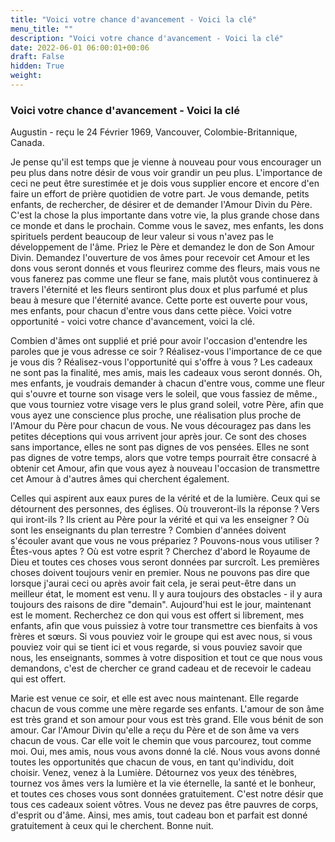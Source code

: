 ```yaml
---
title: "Voici votre chance d'avancement - Voici la clé"
menu_title: ""
description: "Voici votre chance d'avancement - Voici la clé"
date: 2022-06-01 06:00:01+00:06
draft: False
hidden: True
weight:
---
```

### Voici votre chance d'avancement - Voici la clé

Augustin - reçu le 24 Février 1969, Vancouver, Colombie-Britannique, Canada.

Je pense qu'il est temps que je vienne à nouveau pour vous encourager un peu plus dans notre désir de vous voir grandir un peu plus. L'importance de ceci ne peut être surestimée et je dois vous supplier encore et encore d'en faire un effort de prière quotidien de votre part. Je vous demande, petits enfants, de rechercher, de désirer et de demander l'Amour Divin du Père. C'est la chose la plus importante dans votre vie, la plus grande chose dans ce monde et dans le prochain. Comme vous le savez, mes enfants, les dons spirituels perdent beaucoup de leur valeur si vous n'avez pas le développement de l'âme. Priez le Père et demandez le don de Son Amour Divin. Demandez l'ouverture de vos âmes pour recevoir cet Amour et les dons vous seront donnés et vous fleurirez comme des fleurs, mais vous ne vous fanerez pas comme une fleur se fane, mais plutôt vous continuerez à travers l'éternité et les fleurs sentiront plus doux et plus parfumé et plus beau à mesure que l'éternité avance. Cette porte est ouverte pour vous, mes enfants, pour chacun d'entre vous dans cette pièce. Voici votre opportunité - voici votre chance d'avancement, voici la clé.

Combien d'âmes ont supplié et prié pour avoir l'occasion d'entendre les paroles que je vous adresse ce soir ? Réalisez-vous l'importance de ce que je vous dis ? Réalisez-vous l'opportunité qui s'offre à vous ? Les cadeaux ne sont pas la finalité, mes amis, mais les cadeaux vous seront donnés. Oh, mes enfants, je voudrais demander à chacun d'entre vous, comme une fleur qui s'ouvre et tourne son visage vers le soleil, que vous fassiez de même., que vous tourniez votre visage vers le plus grand soleil, votre Père, afin que vous ayez une conscience plus proche, une réalisation plus proche de l'Amour du Père pour chacun de vous. Ne vous découragez pas dans les petites déceptions qui vous arrivent jour après jour. Ce sont des choses sans importance, elles ne sont pas dignes de vos pensées. Elles ne sont pas dignes de votre temps, alors que votre temps pourrait être consacré à obtenir cet Amour, afin que vous ayez à nouveau l'occasion de transmettre cet Amour à d'autres âmes qui cherchent également. 

Celles qui aspirent aux eaux pures de la vérité et de la lumière. Ceux qui se détournent des personnes, des églises. Où trouveront-ils la réponse ? Vers qui iront-ils ? Ils crient au Père pour la vérité et qui va les enseigner ? Où sont les enseignants du plan terrestre ? Combien d'années doivent s'écouler avant que vous ne vous prépariez ? Pouvons-nous vous utiliser ? Êtes-vous aptes ? Où est votre esprit ? Cherchez d'abord le Royaume de Dieu et toutes ces choses vous seront données par surcroît. Les premières choses doivent toujours venir en premier. Nous ne pouvons pas dire que lorsque j'aurai ceci ou après avoir fait cela, je serai peut-être dans un meilleur état, le moment est venu. Il y aura toujours des obstacles - il y aura toujours des raisons de dire "demain". Aujourd'hui est le jour, maintenant est le moment. Recherchez ce don qui vous est offert si librement, mes enfants, afin que vous puissiez à votre tour transmettre ces bienfaits à vos frères et sœurs. Si vous pouviez voir le groupe qui est avec nous, si vous pouviez voir qui se tient ici et vous regarde, si vous pouviez savoir que nous, les enseignants, sommes à votre disposition et tout ce que nous vous demandons, c'est de chercher ce grand cadeau et de recevoir le cadeau qui est offert.

Marie est venue ce soir, et elle est avec nous maintenant. Elle regarde chacun de vous comme une mère regarde ses enfants. L'amour de son âme est très grand et son amour pour vous est très grand. Elle vous bénit de son amour. Car l'Amour Divin qu'elle a reçu du Père et de son âme va vers chacun de vous. Car elle voit le chemin que vous parcourez, tout comme moi. Oui, mes amis, nous vous avons donné la clé. Nous vous avons donné toutes les opportunités que chacun de vous, en tant qu'individu, doit choisir. Venez, venez à la Lumière. Détournez vos yeux des ténèbres, tournez vos âmes vers la lumière et la vie éternelle, la santé et le bonheur, et toutes ces choses vous sont données gratuitement. C'est notre désir que tous ces cadeaux soient vôtres. Vous ne devez pas être pauvres de corps, d'esprit ou d'âme. Ainsi, mes amis, tout cadeau bon et parfait est donné gratuitement à ceux qui le cherchent. Bonne nuit.
